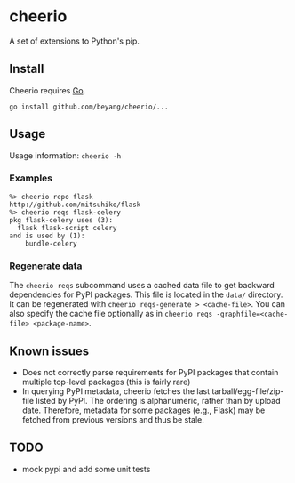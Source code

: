 cheerio
=========

A set of extensions to Python's pip.

Install
-------
Cheerio requires [Go](http://golang.org/doc/install).

`go install github.com/beyang/cheerio/...`

Usage
-----
Usage information: `cheerio -h`

### Examples
```
%> cheerio repo flask
http://github.com/mitsuhiko/flask
%> cheerio reqs flask-celery
pkg flask-celery uses (3):
  flask flask-script celery
and is used by (1):
    bundle-celery
```

### Regenerate data
The `cheerio reqs` subcommand uses a cached data file to get backward dependencies for PyPI packages.  This file is located in the `data/` directory.
It can be regenerated with `cheerio reqs-generate > <cache-file>`.  You can also specify the cache file optionally as in `cheerio reqs
-graphfile=<cache-file> <package-name>`.

Known issues
------------
* Does not correctly parse requirements for PyPI packages that contain multiple top-level packages (this is fairly rare)
* In querying PyPI metadata, cheerio fetches the last tarball/egg-file/zip-file listed by PyPI.  The ordering is alphanumeric, rather than by upload
  date.  Therefore, metadata for some packages (e.g., Flask) may be fetched from previous versions and thus be stale.

TODO
----
* mock pypi and add some unit tests
